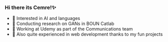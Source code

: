 ### Hi there its Cemre!✨

- 🍪 Interested in AI and languages
- 🔭 Conducting research on GANs in BOUN Catlab
- 🔮 Working at Udemy as part of the Communications team
- 🦉 Also quite experienced in web development thanks to my fun projects

<!--
**cemreefe/cemreefe** is a ✨ _special_ ✨ repository because its `README.md` (this file) appears on your GitHub profile.
### Hi there 👋
Here are some ideas to get you started:

- 🔭 I’m currently working on ...
- 🌱 I’m currently learning ...
- 👯 I’m looking to collaborate on ...
- 🤔 I’m looking for help with ...
- 💬 Ask me about ...
- 📫 How to reach me: ...
- 😄 Pronouns: ...
- ⚡ Fun fact: ...
-->

